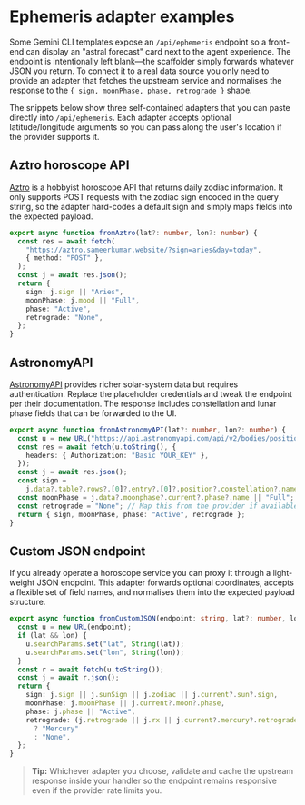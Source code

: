 # Ephemeris adapter examples

Some Gemini CLI templates expose an `/api/ephemeris` endpoint so a front-end can display
an "astral forecast" card next to the agent experience. The endpoint is intentionally
left blank—the scaffolder simply forwards whatever JSON you return. To connect it to a
real data source you only need to provide an adapter that fetches the upstream service
and normalises the response to the `{ sign, moonPhase, phase, retrograde }` shape.

The snippets below show three self-contained adapters that you can paste directly into
`/api/ephemeris`. Each adapter accepts optional latitude/longitude arguments so you can
pass along the user's location if the provider supports it.

## Aztro horoscope API

[Aztro](https://aztro.readthedocs.io/en/latest/) is a hobbyist horoscope API that
returns daily zodiac information. It only supports POST requests with the zodiac sign
encoded in the query string, so the adapter hard-codes a default sign and simply maps
fields into the expected payload.

```ts
export async function fromAztro(lat?: number, lon?: number) {
  const res = await fetch(
    "https://aztro.sameerkumar.website/?sign=aries&day=today",
    { method: "POST" },
  );
  const j = await res.json();
  return {
    sign: j.sign || "Aries",
    moonPhase: j.mood || "Full",
    phase: "Active",
    retrograde: "None",
  };
}
```

## AstronomyAPI

[AstronomyAPI](https://docs.astronomyapi.com/) provides richer solar-system data but
requires authentication. Replace the placeholder credentials and tweak the endpoint per
their documentation. The response includes constellation and lunar phase fields that can
be forwarded to the UI.

```ts
export async function fromAstronomyAPI(lat?: number, lon?: number) {
  const u = new URL("https://api.astronomyapi.com/api/v2/bodies/positions");
  const res = await fetch(u.toString(), {
    headers: { Authorization: "Basic YOUR_KEY" },
  });
  const j = await res.json();
  const sign =
    j.data?.table?.rows?.[0]?.entry?.[0]?.position?.constellation?.name || "Aries";
  const moonPhase = j.data?.moonphase?.current?.phase?.name || "Full";
  const retrograde = "None"; // Map this from the provider if available
  return { sign, moonPhase, phase: "Active", retrograde };
}
```

## Custom JSON endpoint

If you already operate a horoscope service you can proxy it through a light-weight JSON
endpoint. This adapter forwards optional coordinates, accepts a flexible set of field
names, and normalises them into the expected payload structure.

```ts
export async function fromCustomJSON(endpoint: string, lat?: number, lon?: number) {
  const u = new URL(endpoint);
  if (lat && lon) {
    u.searchParams.set("lat", String(lat));
    u.searchParams.set("lon", String(lon));
  }
  const r = await fetch(u.toString());
  const j = await r.json();
  return {
    sign: j.sign || j.sunSign || j.zodiac || j.current?.sun?.sign,
    moonPhase: j.moonPhase || j.current?.moon?.phase,
    phase: j.phase || "Active",
    retrograde: (j.retrograde || j.rx || j.current?.mercury?.retrograde)
      ? "Mercury"
      : "None",
  };
}
```

> **Tip:** Whichever adapter you choose, validate and cache the upstream response inside
your handler so the endpoint remains responsive even if the provider rate limits you.
